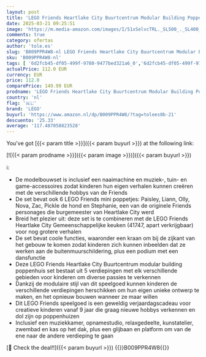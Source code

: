 ```yaml
---
layout: post
title: 'LEGO Friends Heartlake City Buurtcentrum Modular Building Poppenhuis Speelgoed voor Meisjes en Jongens met Kunstatelier  Opnamestudio  Gaming Room  Pickle de Hond en Meer  Kerstcadeau 41748'
date: 2025-03-21 09:25:51
image: 'https://m.media-amazon.com/images/I/51xSelvcTRL._SL500_._SL400_.jpg'
comments: true
category: ofertas
author: 'tole.es'
slug: 'B009PPR4W8-nl LEGO Friends Heartlake City Buurtcentrum Modular Building...'
sku: 'B009PPR4W8-nl'
tags: [ '6d2fcb45-df05-499f-9780-9477bed321a6_0','6d2fcb45-df05-499f-9780-9477bed321a6_501','6d2fcb45-df05-499f-9780-9477bed321a6_5201','6d2fcb45-df05-499f-9780-9477bed321a6_5301','8','Arborist Merchandising Root','Bouw- & constructiespeelgoed','Educatief speelgoed','LEGO','Montessori','Self Service','Special Features Stores','Speelgoed & spellen','Speelgoedbouwsets','lego','🇳🇱', ]
actualPrice: 112.0 EUR
currency: EUR
price: 112.0
comparePrice: 149.99 EUR
prodname: 'LEGO Friends Heartlake City Buurtcentrum Modular Building Poppenhuis Speelgoed voor Meisjes en Jongens met Kunstatelier  Opnamestudio  Gaming Room  Pickle de Hond en Meer  Kerstcadeau 41748'
country: 'nl'
flag: '🇳🇱'
brand: 'LEGO'
buyurl: 'https://www.amazon.nl/dp/B009PPR4W8/?tag=tolees0b-21'
descuento: '25.33'
average: '117.487058823528'
---
```


You've got [{{< param title >}}]({{< param buyurl >}}) at the following link:

[![{{< param prodname >}}]({{< param image >}})]({{< param buyurl >}})

ℹ️:

- De modelbouwset is inclusief een naaimachine en muziek-, tuin- en game-accessoires zodat kinderen hun eigen verhalen kunnen creëren met de verschillende hobbys van de Friends
- De set bevat ook 6 LEGO Friends mini poppetjes: Paisley, Liann, Olly, Nova, Zac, Pickle de hond en Stephanie, een van de originele Friends personages die burgemeester van Heartlake City werd
- Breid het plezier uit: deze set is te combineren met de LEGO Friends Heartlake City Gemeenschappelijke keuken (41747, apart verkrijgbaar) voor nog grotere verhalen
- De set bevat coole functies, waaronder een kraan om bij de zijkant van het gebouw te komen zodat kinderen zich kunnen inbeelden dat ze werken aan de buitenmuurschildering, plus een podium met een dansfunctie
- Deze LEGO Friends Heartlake City Buurtcentrum modular building poppenhuis set bestaat uit 5 verdiepingen met elk verschillende gebieden voor kinderen om diverse passies te verkennen
- Dankzij de modulaire stijl van dit speelgoed kunnen kinderen de verschillende verdiepingen herschikken om hun eigen unieke ontwerp te maken, en het opnieuw bouwen wanneer ze maar willen
- Dit LEGO Friends speelgoed is een geweldig verjaardagscadeau voor creatieve kinderen vanaf 9 jaar die graag nieuwe hobbys verkennen en dol zijn op poppenhuizen
- Inclusief een muziekkamer, opnamestudio, relaxgedeelte, kunstatelier, zwembad en kas op het dak, plus een glijbaan en platform om van de ene naar de andere verdieping te gaan

[🛒 Check the deal!!]({{< param buyurl >}})
{{<world>}}B009PPR4W8{{</world>}}
